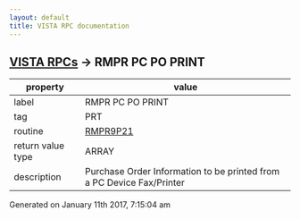 ```yaml
---
layout: default
title: VISTA RPC documentation
---
```




## [VISTA RPCs](TableOfContent.md) &#8594; RMPR PC PO PRINT 

 property | value 
--- | --- 
 label | RMPR PC PO PRINT
 tag | PRT
 routine | [RMPR9P21](http://code.osehra.org/dox/Routine_RMPR9P21_source.html)
 return value type | ARRAY
 description | Purchase Order Information to be printed from a PC Device Fax/Printer 




 Generated on January 11th 2017, 7:15:04 am